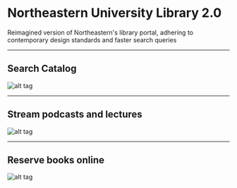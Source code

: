 # Northeastern University Library 2.0
Reimagined version of Northeastern's library portal, adhering to contemporary design standards and faster search queries

---
## Search Catalog
![alt tag](http://chintansh.com/img/portfolio/w1p1.png)

---
## Stream podcasts and lectures
![alt tag](http://chintansh.com/img/portfolio/w1p2.png)

---
## Reserve books online
![alt tag](http://chintansh.com/img/portfolio/w1p3.png)
